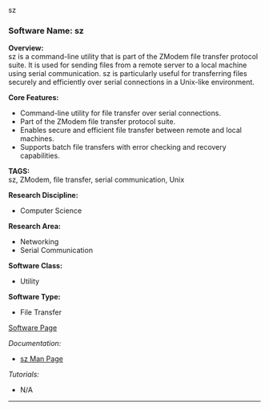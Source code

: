sz
### Software Name: sz

**Overview:**  
sz is a command-line utility that is part of the ZModem file transfer protocol suite. It is used for sending files from a remote server to a local machine using serial communication. sz is particularly useful for transferring files securely and efficiently over serial connections in a Unix-like environment.

**Core Features:**
- Command-line utility for file transfer over serial connections.
- Part of the ZModem file transfer protocol suite.
- Enables secure and efficient file transfer between remote and local machines.
- Supports batch file transfers with error checking and recovery capabilities.

**TAGS:**  
sz, ZModem, file transfer, serial communication, Unix

**Research Discipline:**
- Computer Science

**Research Area:**
- Networking
- Serial Communication

**Software Class:**
- Utility

**Software Type:**
- File Transfer

[Software Page](https://linux.die.net/man/1/sz)

*Documentation:*
- [sz Man Page](https://linux.die.net/man/1/sz)

*Tutorials:*
- N/A
--------------------------------------
